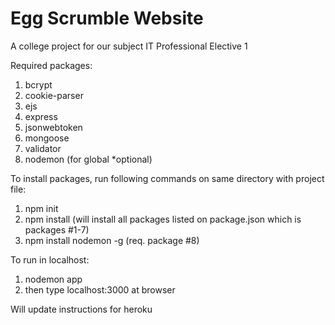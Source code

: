 # Egg Scrumble Website
 A college project for our subject IT Professional Elective 1 

Required packages:
1) bcrypt
2) cookie-parser
3) ejs
4) express
5) jsonwebtoken
6) mongoose
7) validator
8) nodemon (for global *optional)

To install packages, run following commands on same directory with project file:
1) npm init
2) npm install (will install all packages listed on package.json which is packages #1-7)
3) npm install nodemon -g (req. package #8)

To run in localhost:
1) nodemon app
2) then type localhost:3000 at browser

Will update instructions for heroku
